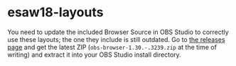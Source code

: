# esaw18-layouts

You need to update the included Browser Source in OBS Studio to correctly use these layouts; the one they include is still outdated. Go to [the releases page](https://github.com/kc5nra/obs-browser/releases) and get the latest ZIP (`obs-browser-1.30.-.3239.zip` at the time of writing) and extract it into your OBS Studio install directory.